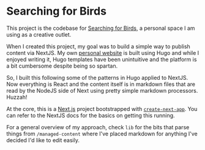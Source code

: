 # Searching for Birds

This project is the codebase for [Searching for Birds](https://www.searchingforbirds.com), a personal space I am using as a creative outlet.

When I created this project, my goal was to build a simple way to publish content via NextJS. My own [personal website](https://www.mikaaguilar.com) is built using Hugo and while I enjoyed writing it, Hugo templates have been unintuitive and the platform is a bit cumbersome despite being so spartan.

So, I built this following some of the patterns in Hugo applied to NextJS. Now everything is React and the content itself is in markdown files that are read by the NodeJS side of Next using pretty simple markdown processors. Huzzah!

At the core, this is a [Next.js](https://nextjs.org/) project bootstrapped with [`create-next-app`](https://github.com/vercel/next.js/tree/canary/packages/create-next-app). You can refer to the NextJS docs for the basics on getting this running.

For a general overview of my approach, check `lib` for the bits that parse things from `/managed-content` where I've placed markdown for anything I've decided I'd like to edit easily.
